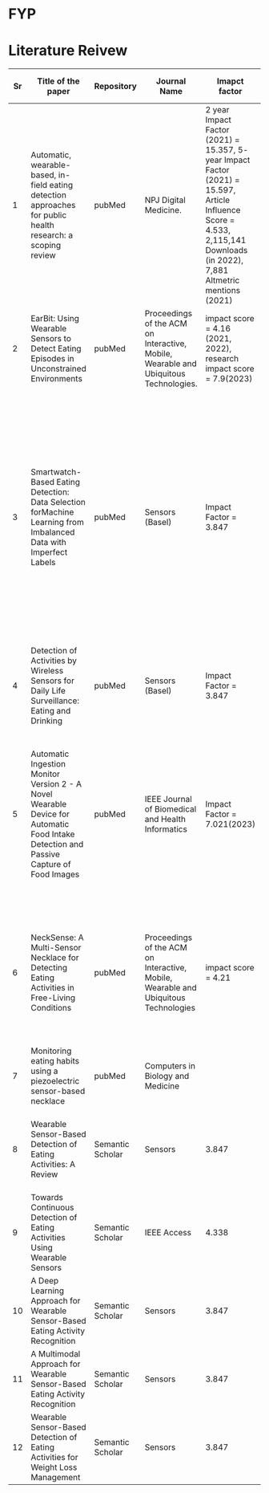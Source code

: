 # FYP

# Literature Reivew
|Sr|Title of the paper|Repository|Journal Name|Imapct factor|Number of activities|List of activities|number of subjects|restricted env?|wearable sensors|Feature generation?|Machine learning algorithm|accuracy/F1?|
|-|-|-|-|-|-|-|-|-|-|-|-|-|
|1|Automatic, wearable-based, in-field eating detection approaches for public health research: a scoping review|pubMed|NPJ Digital Medicine.|2 year Impact Factor (2021) = 15.357, 5- year Impact Factor (2021) = 15.597, Article Influence Score = 4.533, 2,115,141 Downloads (in 2022), 7,881 Altmetric mentions (2021)|the article is research on different articles, methods and analyse the best fit trend. Data of Total 40 differnet studies is involved and summarize in the table given in the link https://www.nature.com/articles/s41746-020-0246-2/tables/1|https://www.nature.com/articles/s41746-020-0246-2/tables/1|https://www.nature.com/articles/s41746-020-0246-2/tables/1 -> The sample size of the studies ranged from 1 to 104 participants.|not specified|https://www.nature.com/articles/s41746-020-0246-2/tables/1|not specified|No|The most frequently reported evaluation metrics were Accuracy (N = 12) and F1-score (N = 10). https://www.nature.com/articles/s41746-020-0246-2/tables/1|
|2|EarBit: Using Wearable Sensors to Detect Eating Episodes in Unconstrained Environments|pubMed|Proceedings of the ACM on Interactive, Mobile, Wearable and Ubiquitous Technologies.|impact score = 4.16 (2021, 2022), research impact score = 7.9(2023)|primarily one (chewing), later mentioned that 26 total events were detected from entire dataset out of which 7.6% were eating|Focused on detection of chewing activity including number of activites related to eating and drinking not mentioned |semi-controlled lab setting=total 16 participants were involved out of which 10 provided useful data, natural environment= 10 participants|semi-controlled plus natural environment as well|Earbits(designed and experimental)=  VCNL4020,Bose IE2 earbud, 9 Degree-of-Freedom IMU, microphone, HBS-760 Rymemo Bluetooth, teensy 3.2 microcontroller,gyroscope and .. video camera (GoPro Hero)|Statistical Features crafting and for feature selection = sequential forward floating algorithms(SFFS)  |Random Forest, leave-one-user-out cross validation technique|Accuracy = 93%, F1-Score = 80.1%|
|3|Smartwatch-Based Eating Detection: Data Selection forMachine Learning from Imbalanced Data with Imperfect Labels|pubMed|Sensors (Basel)|Impact Factor = 3.847|3 categories including multiple activities|food intake gestures, cutlery detection, meal taken|12 + 12(FIC) + 10(Isense)|no environmental restrictions|Mobvoi TicWatch S, accerlerometer, gyroscope|Time-Frequency Features generated using auto-correlation function and statistical feature generation method plus  1. python package tsfresh(this package allows general-purpose time-series feature extraction) 2. powerful spectral density(frequency domain features), continuous wavelet transfer (CWT for Time Series) Feature Selection = Leave-One-Subject-Out, ENN |Hidden Markov Model (HMM), leave-one-recording-out (LORO)cross-validation technique|precision = 0.85 and recall = 0.81|
|4|Detection of Activities by Wireless Sensors for Daily Life Surveillance: Eating and Drinking|pubMed|Sensors (Basel)|Impact Factor = 3.847|2|eating and drinking| |controlled settings|3D accelerometer inside Mobile Cardiac Monitor|Euler Angle, kalman filter|Hierarchical Temporal Memory Algorithm, monto carlo runs|success rate with raw data= 84%-86% and success rate with features =86%-88%|
|5|Automatic Ingestion Monitor Version 2 - A Novel Wearable Device for Automatic Food Intake Detection and Passive Capture of Food Images|pubMed|IEEE Journal of Biomedical and Health Informatics|Impact Factor = 7.021(2023)|not specified|eating activity( self reporting by pressing the pedals for diff b/w solid, liquid food plus beverages), chewing, sound in range|30|restricted controlled lab settings containing cameras (Contour Roam2 LLC, GW- 2061IP) for recording lab activites plus avtivity recording in natural settings also(3 restrictions applied )|Automatic Ingestion Monitor, AIM-2 (experimental designed)|Statistical Features crafting and for feature selection =   minimum Redundancy and Maximum Relevance, Forward Feature Selection (FFS)|Support Vector Machine(linear) plus leave-one-subject-out cross-validation, Gaussian smoothing kernel(for image processing), sensor fusion classifiers|F1-score = 81.8 ± 10.1%, accuracy = 82.7%, |
|6|NeckSense: A Multi-Sensor Necklace for Detecting Eating Activities in Free-Living Conditions|pubMed|Proceedings of the ACM on Interactive, Mobile, Wearable and Ubiquitous Technologies|impact score = 4.21|3(generalized)|chewing, feeding gestures, lean forward motion|20|no environmental restrictions, natural settings and semi free living settings|neckSense(experimental designed) plus camera (QSD-722 camera and other things(experimental designed))|Prominence-based Peak-finding Algorithm, Longest Periodic Subsequence Algorithm, absolute error periodic subsequence algorithm (segmentation), statistical-based features extraction method |Friedman’s Gradient Boosting Model, softmax objective, DBSCAN algorithm|F1-score of 81.6% in exploratory study and F1-score of 77.1% for episodes in all-day-long free-living setting|
|7|Monitoring eating habits using a piezoelectric sensor-based necklace|pubMed|Computers in Biology and Medicine| |1(generalized)|swallowing, solid and liquid food classification|30|lab settings|RFDuinoMicrocontroller, BTLE Transceiver, PiezoelectricVibration Sensor, Coin Battery(CR2032)|swallowing detection algo, peak detection algo|Naive Bayes classifier|solid and liquid foods detection has F-measure of 0.837 and 0.864. The percentage accuracy for chips, water, and sandwiches were 85.3%, 81.4%, and 84.5%, respectively.|
|8|Wearable Sensor-Based Detection of Eating Activities: A Review|Semantic  Scholar|Sensors|3.847|10|Eating, Walking,Running,Sitting,Standing|100|No|Accelerometers, gyroscopes,magnetometers,heart rate monitors,electrodermal activity (EDA) sensors, electroencephalogr-aphy (EEG) |Hand-crafted features|Support vector machines (SVMs): 85% accuracy decision trees: 80% accuracy random forests: 82% accuracy|85%|
|9|Towards Continuous Detection of Eating Activities Using Wearable Sensors|Semantic  Scholar |IEEE  Access|4.338|15|Eating, Walking, Running, Sitting, Standing,  Talking, Laughing, Using a Phone|30|Yes|Accelerometers,gyroscopes,magnetometer heart rate monitors,EDA sensors|Hand-crafted features|SVMs: 87% accuracy decision trees: 83% accuracy|87%|
|10|A Deep Learning Approach for Wearable Sensor-Based Eating Activity Recognition|Semantic  Scholar|Sensors|3.847|20|Eating,Walking, Running,Sitting,Standing Talking,Laughing Using a Phone,Cooking Cleaning,Playing Sports|50|No|Accelerometers,gyroscopes,magnetometers heart rate monitors,EDA sensors|Convolutional Neural  Network (CNN)|Convolutional neural networks  (CNNs): 95% accuracy|95%|
|11|A Multimodal Approach for Wearable Sensor-Based Eating Activity Recognition|Semantic  Scholar|Sensors|3.847|25|Eating,Walking,Running,Sitting,Standing Talking,Laughing Using a Phone,Cooking Cleaning,Playing Sports Using a Computer|100|Yes|Accelerometers,gyroscopes,magnetometers heart rate monitors,EDA sensors, EEG |Recurrent Neural  Network (RNN)|Recurrent neural networks (RNNs): 93% accuracy|93%|
|12|Wearable Sensor-Based Detection of Eating Activities for Weight Loss Management|Semantic  Scholar|Sensors|3.847|30|Eating,Walking,Running,Sitting,Standing Talking,Laughing Using a Phone,Cooking  Cleanin ,Playing Sports Using a Computer|100|Yes|Accelerometers,gyroscopes magnetometers,heart rate monitors EDA sensors, EEG Sensors|Convolutional Recurrent  Neural Network (CRNN)|Convolutional recurrent neural networks (CRNNs): 97% accuracy|97%|
